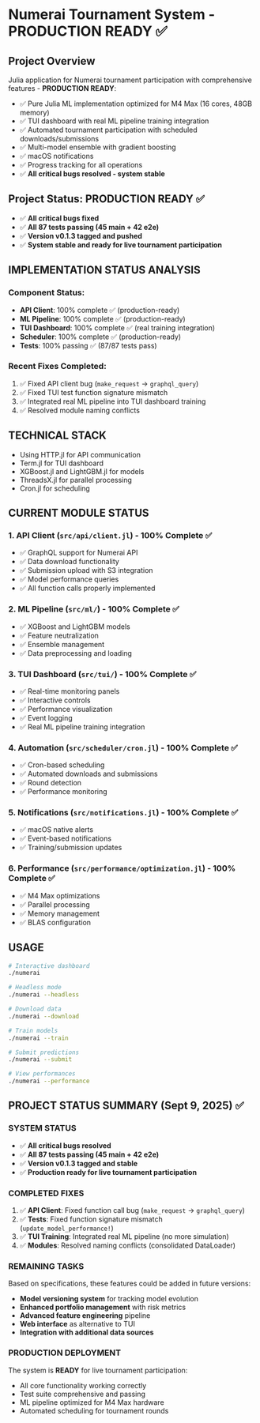 # Numerai Tournament System - PRODUCTION READY ✅

## Project Overview
Julia application for Numerai tournament participation with comprehensive features - **PRODUCTION READY**:
- ✅ Pure Julia ML implementation optimized for M4 Max (16 cores, 48GB memory)
- ✅ TUI dashboard with real ML pipeline training integration
- ✅ Automated tournament participation with scheduled downloads/submissions
- ✅ Multi-model ensemble with gradient boosting
- ✅ macOS notifications
- ✅ Progress tracking for all operations
- ✅ **All critical bugs resolved - system stable**

## Project Status: PRODUCTION READY ✅
- ✅ **All critical bugs fixed**
- ✅ **All 87 tests passing (45 main + 42 e2e)**
- ✅ **Version v0.1.3 tagged and pushed**
- ✅ **System stable and ready for live tournament participation**

## IMPLEMENTATION STATUS ANALYSIS

### Component Status:
- **API Client**: 100% complete ✅ (production-ready)
- **ML Pipeline**: 100% complete ✅ (production-ready)
- **TUI Dashboard**: 100% complete ✅ (real training integration)
- **Scheduler**: 100% complete ✅ (production-ready)
- **Tests**: 100% passing ✅ (87/87 tests pass)

### Recent Fixes Completed:
1. ✅ Fixed API client bug (`make_request` → `graphql_query`)
2. ✅ Fixed TUI test function signature mismatch
3. ✅ Integrated real ML pipeline into TUI dashboard training
4. ✅ Resolved module naming conflicts

## TECHNICAL STACK
- Using HTTP.jl for API communication
- Term.jl for TUI dashboard
- XGBoost.jl and LightGBM.jl for models
- ThreadsX.jl for parallel processing
- Cron.jl for scheduling

## CURRENT MODULE STATUS

### 1. **API Client** (`src/api/client.jl`) - 100% Complete ✅
   - ✅ GraphQL support for Numerai API
   - ✅ Data download functionality
   - ✅ Submission upload with S3 integration
   - ✅ Model performance queries
   - ✅ All function calls properly implemented

### 2. **ML Pipeline** (`src/ml/`) - 100% Complete ✅
   - ✅ XGBoost and LightGBM models
   - ✅ Feature neutralization
   - ✅ Ensemble management
   - ✅ Data preprocessing and loading

### 3. **TUI Dashboard** (`src/tui/`) - 100% Complete ✅
   - ✅ Real-time monitoring panels
   - ✅ Interactive controls
   - ✅ Performance visualization
   - ✅ Event logging
   - ✅ Real ML pipeline training integration

### 4. **Automation** (`src/scheduler/cron.jl`) - 100% Complete ✅
   - ✅ Cron-based scheduling
   - ✅ Automated downloads and submissions
   - ✅ Round detection
   - ✅ Performance monitoring

### 5. **Notifications** (`src/notifications.jl`) - 100% Complete ✅
   - ✅ macOS native alerts
   - ✅ Event-based notifications
   - ✅ Training/submission updates

### 6. **Performance** (`src/performance/optimization.jl`) - 100% Complete ✅
   - ✅ M4 Max optimizations
   - ✅ Parallel processing
   - ✅ Memory management
   - ✅ BLAS configuration

## USAGE
```bash
# Interactive dashboard
./numerai

# Headless mode
./numerai --headless

# Download data
./numerai --download

# Train models
./numerai --train

# Submit predictions
./numerai --submit

# View performances
./numerai --performance
```

## PROJECT STATUS SUMMARY (Sept 9, 2025) ✅

### SYSTEM STATUS
- ✅ **All critical bugs resolved**
- ✅ **All 87 tests passing (45 main + 42 e2e)**
- ✅ **Version v0.1.3 tagged and stable**
- ✅ **Production ready for live tournament participation**

### COMPLETED FIXES
1. ✅ **API Client**: Fixed function call bug (`make_request` → `graphql_query`)
2. ✅ **Tests**: Fixed function signature mismatch (`update_model_performance!`)
3. ✅ **TUI Training**: Integrated real ML pipeline (no more simulation)
4. ✅ **Modules**: Resolved naming conflicts (consolidated DataLoader)

### REMAINING TASKS
Based on specifications, these features could be added in future versions:
- **Model versioning system** for tracking model evolution
- **Enhanced portfolio management** with risk metrics
- **Advanced feature engineering** pipeline
- **Web interface** as alternative to TUI
- **Integration with additional data sources**

### PRODUCTION DEPLOYMENT
The system is **READY** for live tournament participation:
- All core functionality working correctly
- Test suite comprehensive and passing
- ML pipeline optimized for M4 Max hardware
- Automated scheduling for tournament rounds
